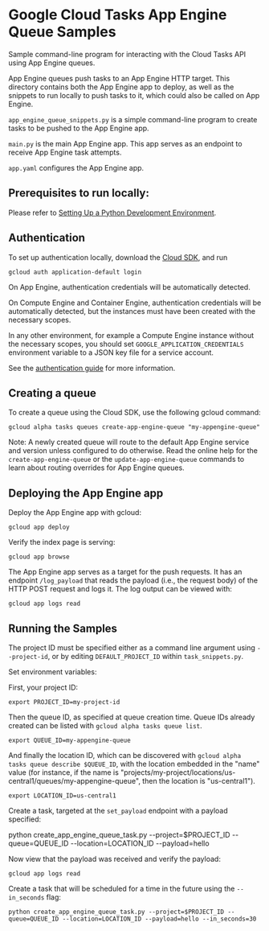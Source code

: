 # Google Cloud Tasks App Engine Queue Samples

Sample command-line program for interacting with the Cloud Tasks API
using App Engine queues.

App Engine queues push tasks to an App Engine HTTP target. This directory
contains both the App Engine app to deploy, as well as the snippets to run
locally to push tasks to it, which could also be called on App Engine.

`app_engine_queue_snippets.py` is a simple command-line program to create tasks
to be pushed to the App Engine app.

`main.py` is the main App Engine app. This app serves as an endpoint to receive
App Engine task attempts.

`app.yaml` configures the App Engine app.


## Prerequisites to run locally:

Please refer to [Setting Up a Python Development Environment](https://cloud.google.com/python/setup).

## Authentication

To set up authentication locally, download the
[Cloud SDK](https://cloud.google.com/sdk), and run

    gcloud auth application-default login

On App Engine, authentication credentials will be automatically detected.

On Compute Engine and Container Engine, authentication credentials will be
automatically detected, but the instances must have been created with the
necessary scopes.

In any other environment, for example a Compute Engine instance without the
necessary scopes, you should set `GOOGLE_APPLICATION_CREDENTIALS` environment
variable to a JSON key file for a service account.

See the [authentication guide](https://cloud.google.com/docs/authentication)
for more information.

## Creating a queue

To create a queue using the Cloud SDK, use the following gcloud command:

    gcloud alpha tasks queues create-app-engine-queue "my-appengine-queue"

Note: A newly created queue will route to the default App Engine service and
version unless configured to do otherwise. Read the online help for the
`create-app-engine-queue` or the `update-app-engine-queue` commands to learn
about routing overrides for App Engine queues.

## Deploying the App Engine app

Deploy the App Engine app with gcloud:

    gcloud app deploy

Verify the index page is serving:

    gcloud app browse

The App Engine app serves as a target for the push requests. It has an
endpoint `/log_payload` that reads the payload (i.e., the request body) of the
HTTP POST request and logs it. The log output can be viewed with:

    gcloud app logs read

## Running the Samples

The project ID must be specified either as a command line argument using
`--project-id`, or by editing `DEFAULT_PROJECT_ID` within `task_snippets.py`.

Set environment variables:

First, your project ID:

    export PROJECT_ID=my-project-id

Then the queue ID, as specified at queue creation time. Queue IDs already
created can be listed with `gcloud alpha tasks queue list`.

    export QUEUE_ID=my-appengine-queue

And finally the location ID, which can be discovered with
`gcloud alpha tasks queue describe $QUEUE_ID`, with the location embedded in the
"name" value (for instance, if the name is
"projects/my-project/locations/us-central1/queues/my-appengine-queue", then the
location is "us-central1").

    export LOCATION_ID=us-central1

Create a task, targeted at the `set_payload` endpoint with a payload specified:

   python create_app_engine_queue_task.py --project=$PROJECT_ID --queue=QUEUE_ID --location=LOCATION_ID --payload=hello

Now view that the payload was received and verify the payload:

    gcloud app logs read

Create a task that will be scheduled for a time in the future using the
`--in_seconds` flag:

    python create_app_engine_queue_task.py --project=$PROJECT_ID --queue=QUEUE_ID --location=LOCATION_ID --payload=hello --in_seconds=30
